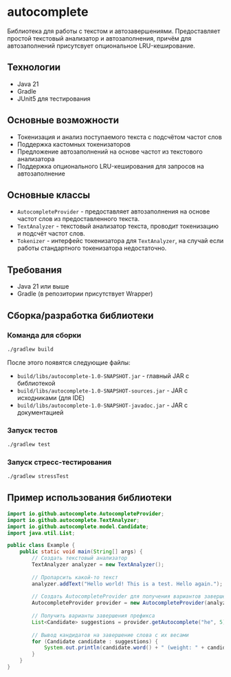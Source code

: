 # autocomplete
Библиотека для работы с текстом и автозавершениями. Предоставляет простой текстовый анализатор и автозаполнения, причём для автозаполнений присутсвует опциональное LRU-кеширование.

## Технологии
- Java 21
- Gradle
- JUnit5 для тестирования

## Основные возможности
- Токенизация и анализ поступаемого текста с подсчётом частот слов
- Поддержка кастомных токенизаторов
- Предложение автозаполнений на основе частот из текстового анализатора
- Поддержка опционального LRU-кеширования для запросов на автозаполнение

## Основные классы
- `AutocompleteProvider` - предоставляет автозаполнения на основе частот слов из предоставленного текста.
- `TextAnalyzer` - текстовый анализатор текста, проводит токенизацию и подсчёт частот слов.
- `Tokenizer` - интерфейс токенизатора для `TextAnalyzer`, на случай если работы стандартного токенизатора недостаточно.

## Требования
- Java 21 или выше
- Gradle (в репозитории присутствует Wrapper)

## Сборка/разработка библиотеки

### Команда для сборки
```bash
./gradlew build
```

После этого появятся следующие файлы:
- `build/libs/autocomplete-1.0-SNAPSHOT.jar` - главный JAR с библиотекой
- `build/libs/autocomplete-1.0-SNAPSHOT-sources.jar` - JAR с исходниками (для IDE)
- `build/libs/autocomplete-1.0-SNAPSHOT-javadoc.jar` - JAR с документацией

### Запуск тестов
```bash
./gradlew test
```

### Запуск стресс-тестирования
```bash
./gradlew stressTest
```

## Пример использования библиотеки

```java
import io.github.autocomplete.AutocompleteProvider;
import io.github.autocomplete.TextAnalyzer;
import io.github.autocomplete.model.Candidate;
import java.util.List;

public class Example {
    public static void main(String[] args) {
        // Создать текстовый анализатор
        TextAnalyzer analyzer = new TextAnalyzer();
        
        // Пропарсить какой-то текст
        analyzer.addText("Hello world! This is a test. Hello again.");
        
        // Создать AutocompleteProvider для получения вариантов завершения слов
        AutocompleteProvider provider = new AutocompleteProvider(analyzer);
        
        // Получить варианты завершения префикса
        List<Candidate> suggestions = provider.getAutocomplete("he", 5);
        
        // Вывод кандидатов на завершение слова с их весами
        for (Candidate candidate : suggestions) {
            System.out.println(candidate.word() + " (weight: " + candidate.weight() + ")");
        }
    }
}
``` 
